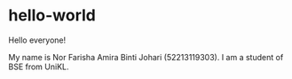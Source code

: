 # hello-world

Hello everyone!

My name is Nor Farisha Amira Binti Johari (52213119303).
I am a student of BSE from UniKL.
